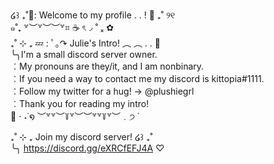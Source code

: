 ໒꒱ ₊˚🌸: Welcome to my profile . . ! 🎐 ₊˚ ୨୧      
๑˚₊ ꒷︶꒷︶︶꒷⌗ ☕ ৎ◞ ˚ ₓ ✿       
₊˚ ⊹ ₊  💤 :  ﾟ｡↷ Julie's Intro!  ︵ ︵ . . 🍥          
╰╮I'm a small discord server owner.       
︰My pronouns are they/it, and I am nonbinary.      
︰If you need a way to contact me my discord is kittopia#1111.     
︰Follow my twitter for a hug! -> @plushiegrl      
︰Thank you for reading my intro!     
 🐇  ⋅ ˖˙໑ ︶꒷꒷︶꒦꒷︶︶꒷꒷꒦꒷︶﹒੭ ̇

₊˚ ⊹ ₊  Join my discord server! ໒꒱ ₊˚    
╰╮ https://discord.gg/eXRCfEFJ4A ♡
